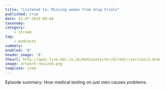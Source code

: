 ```yaml
---
title: "Listened to: Missing women from drug trials"
published: true
date: 31-07-2019 09:44
taxonomy:
category:
	- stream
tag:
	- podcasts
summary:
enabled: '0'
header_image: '0'
theurl: http://open.live.bbc.co.uk/mediaselector/6/redir/version/2.0/mediaset/audio-nondrm-download/proto/http/vpid/p07hb7by.mp3
image: artwork-resized.png
template: item
---
```

 
Episode summary: How medical testing on just men causes problems.
